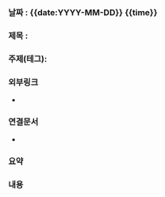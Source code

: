 ### 날짜 : {{date:YYYY-MM-DD}} {{time}}

### 제목 : 

### 주제(테그):

### 외부링크
- 

### 연결문서
- 

### 요약

### 내용
